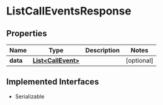 

# ListCallEventsResponse

## Properties

Name | Type | Description | Notes
------------ | ------------- | ------------- | -------------
**data** | [**List&lt;CallEvent&gt;**](CallEvent.md) |  |  [optional]


## Implemented Interfaces

* Serializable



